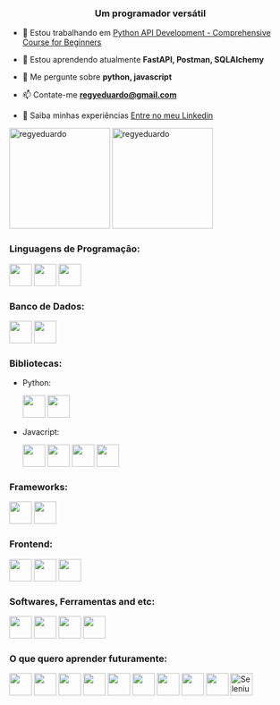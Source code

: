 <h3 align="center">Um programador versátil</h3>

- 🔭 Estou trabalhando em [Python API Development - Comprehensive Course for Beginners](https://github.com/regyeduardo/Python-API-Development---Comprehensive-Course-for-Beginners)

- 🌱 Estou aprendendo atualmente **FastAPI, Postman, SQLAlchemy**

- 💬 Me pergunte sobre **python, javascript**

- 📫 Contate-me **regyeduardo@gmail.com**

- 📄 Saiba minhas experiências [Entre no meu Linkedin](https://linkedin.com/in/regy-niles)

<div>
  <img height="180em" src="https://github-readme-stats.vercel.app/api/top-langs?username=regyeduardo&show_icons=true&locale=pt-br&layout=compact&theme=merko&langs_count=6" alt="regyeduardo" />

  <img height="180em" src="https://github-readme-stats.vercel.app/api?username=regyeduardo&show_icons=true&theme=merko&locale=pt-br" alt="regyeduardo" />
</div>

<h3 align="left">Linguagens de Programaçâo:</h3>
<p>
  <img src="https://cdn.jsdelivr.net/gh/devicons/devicon/icons/python/python-original.svg" width="40" height="40"/>
  <img src="https://cdn.jsdelivr.net/gh/devicons/devicon/icons/javascript/javascript-original.svg" width="40" height="40"/>
  <img src="https://cdn.jsdelivr.net/gh/devicons/devicon/icons/java/java-original-wordmark.svg" width="40" height="40"/>
</p>

<h3 align="left">Banco de Dados:</h3>
<p>
  <img src="https://cdn.jsdelivr.net/gh/devicons/devicon/icons/mysql/mysql-original-wordmark.svg" width="40" height="40"/>
  <img src="https://cdn.jsdelivr.net/gh/devicons/devicon/icons/postgresql/postgresql-original-wordmark.svg" width="40" height="40"/>
</p>

<h3 align="left">Bibliotecas:</h3>
<ul>
  <li>
    Python:
    <p>
      <img src="https://cdn.jsdelivr.net/gh/devicons/devicon/icons/sqlalchemy/sqlalchemy-original-wordmark.svg" width="40" height="40"/>
      <img src="https://fastapi.tiangolo.com/img/icon-white.svg" width="40" height="40"/>
    </p>
  </li>
  
   <li>
    Javacript:
    <p>
      <img src="https://camo.githubusercontent.com/142d43c94726fd920f2b4d4bfe20807653ec7cc4f67d794f53cfdd3d63f147bc/68747470733a2f2f6d757572692e6465762f6d757572692d6c6f676f2e737667" width="40" height="40"/>
      <img src="https://upload.wikimedia.org/wikipedia/commons/a/a4/Datatables_logo_square.png" width="40" height="40"/>
      <img src="https://d1muf25xaso8hp.cloudfront.net/https%3A%2F%2Fs3.amazonaws.com%2Fappforest_uf%2Ff1583616784615x753303292413488100%2Ffile1217457354947834532_1554935201923apex-charts-logo.png?w=&h=&auto=compress&dpr=1&fit=max" width="40" height="40"/>
      <img src="https://cdn.jsdelivr.net/gh/devicons/devicon/icons/jquery/jquery-original-wordmark.svg" width="40" height="40"/>
    </p>
  </li>
</ul>

<h3 align="left">Frameworks:</h3>
<p>
  <img src="https://cdn.jsdelivr.net/gh/devicons/devicon/icons/django/django-original.svg" width="40" height="40"/>
  <img src="https://cdn.jsdelivr.net/gh/devicons/devicon/icons/flask/flask-original.svg" width="40" height="40"/>
</p>

<h3 align="left">Frontend:</h3>
<p>
  <img src="https://cdn.jsdelivr.net/gh/devicons/devicon/icons/html5/html5-original-wordmark.svg" width="40" height="40"/>
  <img src="https://cdn.jsdelivr.net/gh/devicons/devicon/icons/css3/css3-original-wordmark.svg" width="40" height="40"/>
  <img src="https://cdn.jsdelivr.net/gh/devicons/devicon/icons/bootstrap/bootstrap-plain.svg" width="40" height="40"/>
</p>

<h3 align="left">Softwares, Ferramentas and etc:</h3>
<p>
  <img src="https://cdn.jsdelivr.net/gh/devicons/devicon/icons/vscode/vscode-original.svg" width="40" height="40"/>
  <img src="https://seeklogo.com/images/P/postman-logo-F43375A2EB-seeklogo.com.png" width="40" height="40"/>
  <img src="https://cdn.jsdelivr.net/gh/devicons/devicon/icons/linux/linux-original.svg" width="40" height="40"/>
  <img src="https://cdn.jsdelivr.net/gh/devicons/devicon/icons/git/git-original.svg" width="40" height="40"/>
</p>

<h3 align="left">O que quero aprender futuramente:</h3>
<p>
  <img src="https://www.consoleconnect.com/wp-content/uploads/2019/07/amazon-web-services-cloud.svg" width="40" height="40"/>
  <img src="https://download.logo.wine/logo/Ruby_on_Rails/Ruby_on_Rails-Logo.wine.png" width="40" height="40"/>
  <img src="https://cdn.jsdelivr.net/gh/devicons/devicon/icons/qt/qt-original.svg" width="40" height="40"/>
  <img src="https://cdn.jsdelivr.net/gh/devicons/devicon/icons/vuejs/vuejs-original-wordmark.svg" width="40" height="40"/>
  <img src="https://cdn.jsdelivr.net/gh/devicons/devicon/icons/react/react-original.svg" width="40" height="40"/>
  <img src="https://cdn.jsdelivr.net/gh/devicons/devicon/icons/ruby/ruby-original-wordmark.svg" width="40" height="40"/>
  <img src="https://cdn.jsdelivr.net/gh/devicons/devicon/icons/nodejs/nodejs-original-wordmark.svg" width="40" height="40"/>
  <img src="https://cdn.jsdelivr.net/gh/devicons/devicon/icons/docker/docker-original-wordmark.svg" width="40" height="40"/>
  <img src="https://cdn.jsdelivr.net/gh/devicons/devicon/icons/kubernetes/kubernetes-plain-wordmark.svg" width="40" height="40"/>
  <img src="https://seeklogo.com/images/S/selenium-logo-A1B53CEFB0-seeklogo.com.png" width="40" height="40" alt="Selenium"/>
</p>
